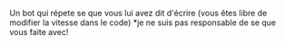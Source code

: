 Un bot qui répete se que vous lui avez dit d'écrire
(vous êtes libre de modifier la vitesse dans le code)
*je ne suis pas responsable de se que vous faite avec!
